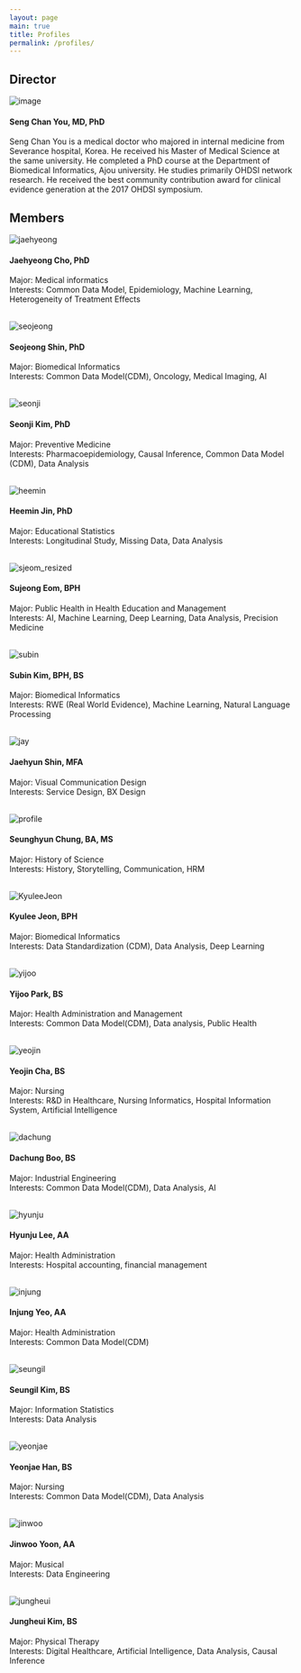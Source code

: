 ```yaml
---
layout: page
main: true
title: Profiles
permalink: /profiles/
---
```


## Director
![image](/assets/images/dr-you-bio-photo.jpg)
#### Seng Chan You, MD, PhD
Seng Chan You is a medical doctor who majored in internal medicine from Severance hospital, Korea. He received his Master of Medical Science at the same university. He completed a PhD course at the Department of Biomedical Informatics, Ajou university. He studies primarily OHDSI network research. He received the best community contribution award for clinical evidence generation at the 2017 OHDSI symposium.  

## Members

![jaehyeong](https://github.com/jinwooyoon/dr-you-group.github.io/assets/84831718/71fb1502-c032-4fbe-88cd-774931a5021d)
#### Jaehyeong Cho, PhD  
Major: Medical informatics  
Interests: Common Data Model, Epidemiology, Machine Learning, Heterogeneity of Treatment Effects  
<br/>


![seojeong](https://user-images.githubusercontent.com/84831718/232411121-a85e56d6-2a8c-43f2-9a7e-b6138a084890.jpg)
#### Seojeong Shin, PhD  
Major: Biomedical Informatics  
Interests: Common Data Model(CDM), Oncology, Medical Imaging, AI  
<br/>


![seonji](https://user-images.githubusercontent.com/84831718/232413715-1e3cb5a7-03cf-4acb-a91c-de6cf10e47c0.jpg)
#### Seonji Kim, PhD  
Major: Preventive Medicine  
Interests: Pharmacoepidemiology, Causal Inference, Common Data Model (CDM), Data Analysis   
<br/>


![heemin](https://user-images.githubusercontent.com/84831718/232414092-7fc1e94f-87b7-410a-bc7d-ef7b0d932603.jpg)
#### Heemin Jin, PhD
Major: Educational Statistics  
Interests: Longitudinal Study, Missing Data, Data Analysis    
<br>


![sjeom_resized](https://user-images.githubusercontent.com/81948366/138006383-c4dd79e2-3749-40ea-86b4-97b026f33f20.jpg)
#### Sujeong Eom, BPH  
Major: Public Health in Health Education and Management  
Interests: AI, Machine Learning, Deep Learning, Data Analysis, Precision Medicine  
<br>


![subin](https://user-images.githubusercontent.com/84831718/232414578-b97fd6f2-47cf-453c-bbe4-5c571fa2e55b.jpg)
#### Subin Kim, BPH, BS
Major: Biomedical Informatics  
Interests: RWE (Real World Evidence), Machine Learning, Natural Language Processing  
<br>


![jay](https://user-images.githubusercontent.com/92774958/137850326-820d4eae-8148-4a67-9a4b-559b7e5c68b2.png)
#### Jaehyun Shin, MFA  
Major: Visual Communication Design  
Interests: Service Design, BX Design  
<br/>


![profile](https://user-images.githubusercontent.com/96851024/157778784-d2aa9e37-211d-413f-8a7c-fd6c5438ef47.jpg)
#### Seunghyun Chung, BA, MS 
Major: History of Science   
Interests: History, Storytelling, Communication, HRM  
<br/>


![KyuleeJeon](https://user-images.githubusercontent.com/97151697/170902446-44ff18c4-e539-4b31-9595-bb7526d5cee6.jpg)
#### Kyulee Jeon, BPH
Major: Biomedical Informatics  
Interests: Data Standardization (CDM), Data Analysis, Deep Learning  
<br/>


![yijoo](https://user-images.githubusercontent.com/84831718/232415069-17dd44af-67fc-41fd-982f-2877224df33d.jpg)
#### Yijoo Park, BS
Major: Health Administration and Management  
Interests: Common Data Model(CDM), Data analysis, Public Health  
<br/>


![yeojin](https://user-images.githubusercontent.com/84831718/232415336-2d059536-3567-4d7f-843e-818b768ac520.png)
#### Yeojin Cha, BS  
Major: Nursing  
Interests: R&D in Healthcare, Nursing Informatics, Hospital Information System, Artificial Intelligence  
<br/>


![dachung](https://user-images.githubusercontent.com/84831718/232415929-b0a11c76-9a91-455b-816a-e11f693ca2df.jpg)
#### Dachung Boo, BS  
Major: Industrial Engineering  
Interests: Common Data Model(CDM), Data Analysis, AI  
<br>


![hyunju](https://user-images.githubusercontent.com/84831718/232416350-343447d1-db43-4b0a-97cb-09194e754c77.jpg)
#### Hyunju Lee, AA
Major: Health Administration  
Interests: Hospital accounting, financial management  
<br/>


![injung](https://user-images.githubusercontent.com/84831718/232416725-9def92b4-2953-4b71-a6de-a94354a06a61.jpg)
#### Injung Yeo, AA
Major: Health Administration  
Interests: Common Data Model(CDM)  
<br/>


![seungil](https://user-images.githubusercontent.com/84831718/232416939-8ee431c0-bced-4fcd-826e-f892e303c3eb.jpg)
#### Seungil Kim, BS
Major: Information Statistics  
Interests: Data Analysis  
<br/>


![yeonjae](https://github.com/jinwooyoon/dr-you-group.github.io/assets/84831718/4b8f59eb-7285-4eb7-b1be-88ac175d10fc)
#### Yeonjae Han, BS
Major: Nursing  
Interests: Common Data Model(CDM), Data Analysis  
<br/>


![jinwoo](https://user-images.githubusercontent.com/84831718/232417324-11e93087-d309-48d3-8421-2b95b16c83ea.jpg)
#### Jinwoo Yoon, AA
Major: Musical  
Interests: Data Engineering  
<br/>


![jungheui](https://github.com/jinwooyoon/dr-you-group.github.io/assets/84831718/128f50ad-9b7c-462c-9fb1-098cf16b3eb4)
#### Jungheui Kim, BS
Major: Physical Therapy  
Interests: Digital Healthcare, Artificial Intelligence, Data Analysis, Causal Inference  
<br/>